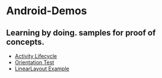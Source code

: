 # Android-Demos
Learning by doing. samples for proof of concepts.
-----------------------------------------------------------------------------------------------
* [Activity Lifecycle](https://github.com/pratik98/Android-Demos/tree/master/ActivityLifeCycle)
* [Orientation Test](https://github.com/pratik98/Android-Demos/tree/master/OrientationTest)
* [LinearLayout Example](https://github.com/pratik98/Android-Demos/tree/master/LinearLayoutCode)